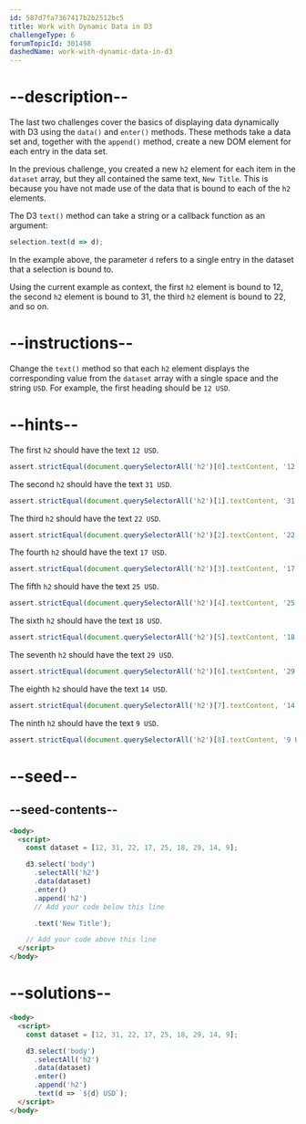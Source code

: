 ```yaml
---
id: 587d7fa7367417b2b2512bc5
title: Work with Dynamic Data in D3
challengeType: 6
forumTopicId: 301498
dashedName: work-with-dynamic-data-in-d3
---
```


# --description--

The last two challenges cover the basics of displaying data dynamically with D3 using the `data()` and `enter()` methods. These methods take a data set and, together with the `append()` method, create a new DOM element for each entry in the data set.

In the previous challenge, you created a new `h2` element for each item in the `dataset` array, but they all contained the same text, `New Title`. This is because you have not made use of the data that is bound to each of the `h2` elements.

The D3 `text()` method can take a string or a callback function as an argument:

```js
selection.text(d => d);
```

In the example above, the parameter `d` refers to a single entry in the dataset that a selection is bound to.

Using the current example as context, the first `h2` element is bound to 12, the second `h2` element is bound to 31, the third `h2` element is bound to 22, and so on.

# --instructions--

Change the `text()` method so that each `h2` element displays the corresponding value from the `dataset` array with a single space and the string `USD`. For example, the first heading should be `12 USD`.

# --hints--

The first `h2` should have the text `12 USD`.

```js
assert.strictEqual(document.querySelectorAll('h2')[0].textContent, '12 USD');
```

The second `h2` should have the text `31 USD`.

```js
assert.strictEqual(document.querySelectorAll('h2')[1].textContent, '31 USD');
```

The third `h2` should have the text `22 USD`.

```js
assert.strictEqual(document.querySelectorAll('h2')[2].textContent, '22 USD');
```

The fourth `h2` should have the text `17 USD`.

```js
assert.strictEqual(document.querySelectorAll('h2')[3].textContent, '17 USD');
```

The fifth `h2` should have the text `25 USD`.

```js
assert.strictEqual(document.querySelectorAll('h2')[4].textContent, '25 USD');
```

The sixth `h2` should have the text `18 USD`.

```js
assert.strictEqual(document.querySelectorAll('h2')[5].textContent, '18 USD');
```

The seventh `h2` should have the text `29 USD`.

```js
assert.strictEqual(document.querySelectorAll('h2')[6].textContent, '29 USD');
```

The eighth `h2` should have the text `14 USD`.

```js
assert.strictEqual(document.querySelectorAll('h2')[7].textContent, '14 USD');
```

The ninth `h2` should have the text `9 USD`.

```js
assert.strictEqual(document.querySelectorAll('h2')[8].textContent, '9 USD');
```

# --seed--

## --seed-contents--

```html
<body>
  <script>
    const dataset = [12, 31, 22, 17, 25, 18, 29, 14, 9];

    d3.select('body')
      .selectAll('h2')
      .data(dataset)
      .enter()
      .append('h2')
      // Add your code below this line

      .text('New Title');

    // Add your code above this line
  </script>
</body>
```

# --solutions--

```html
<body>
  <script>
    const dataset = [12, 31, 22, 17, 25, 18, 29, 14, 9];

    d3.select('body')
      .selectAll('h2')
      .data(dataset)
      .enter()
      .append('h2')
      .text(d => `${d} USD`);
  </script>
</body>
```
